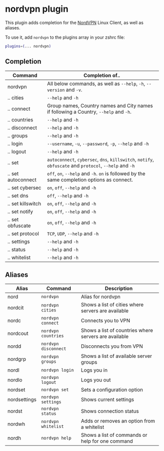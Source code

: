 # nordvpn plugin

This plugin adds completion for the [NordVPN](https://nordvpn.com/download/linux) Linux Client,
as well as aliases.

To use it, add `nordvpn` to the plugins array in your zshrc file:

```zsh
plugins=(... nordvpn)
```


## Completion

 | Command            | Completion of..                                                                                         |
 | ------------------ | ------------------------------------------------------------------------------------------------------- |
 | nordvpn            | All below commands, as well as `--help`, `-h`, `--version` and `-v`.                                    |
 | .. cities          | `--help` and `-h`                                                                                       |
 | .. connect         | Group names, Country names and City names if following a Country, `--help` and `-h`.                    |
 | .. countries       | `--help` and `-h`                                                                                       |
 | .. disconnect      | `--help` and `-h`                                                                                       |
 | .. groups          | `--help` and `-h`                                                                                       |
 | .. login           | `--username`, `-u`, `--password`, `-p`, `--help` and `-h`                                               |
 | .. logout          | `--help` and `-h`                                                                                       |
 | .. set             | `autoconnect`, `cybersec`, `dns`, `killswitch`, `notify`, `obfuscate` and `protocol`, `--help` and `-h` |
 | .. set autoconnect | `off`, `on`, `--help` and `-h`. `on` is followed by the same completion options as connect.             |
 | .. set cybersec    | `on`, `off`, `--help` and `-h`                                                                          |
 | .. set dns         | `off`, `--help` and `-h`                                                                                |
 | .. set killswitch  | `on`, `off`, `--help` and `-h`                                                                          |
 | .. set notify      | `on`, `off`, `--help` and `-h`                                                                          |
 | .. set obfuscate   | `on`, `off`, `--help` and `-h`                                                                          |
 | .. set protocol    | `TCP`, `UDP`, `--help` and `-h`                                                                         |
 | .. settings        | `--help` and `-h`                                                                                       |
 | .. status          | `--help` and `-h`                                                                                       |
 | .. whitelist       | `--help` and `-h`                                                                                       |
                         
## Aliases

 | Alias        | Command              | Description                                           |
 | ------------ | -------------------- | ----------------------------------------------------- |
 | nord         | `nordvpn`            | Alias for nordvpn                                     |
 | nordcit      | `nordvpn cities`     | Shows a list of cities where servers are available    |
 | nordc        | `nordvpn connect`    | Connects you to VPN                                   |
 | nordcout     | `nordvpn countries`  | Shows a list of countries where servers are available |
 | nordd        | `nordvpn disconnect` | Disconnects you from VPN                              |
 | nordgrp      | `nordvpn groups`     | Shows a list of available server groups               |
 | nordl        | `nordvpn login`      | Logs you in                                           |
 | nordlo       | `nordvpn logout`     | Logs you out                                          |
 | nordset      | `nordvpn set`        | Sets a configuration option                           |
 | nordsettings | `nordvpn settings`   | Shows current settings                                |
 | nordst       | `nordvpn status`     | Shows connection status                               |
 | nordwh       | `nordvpn whitelist`  | Adds or removes an option from a whitelist            |
 | nordh        | `nordvpn help`       | Shows a list of commands or help for one command      |